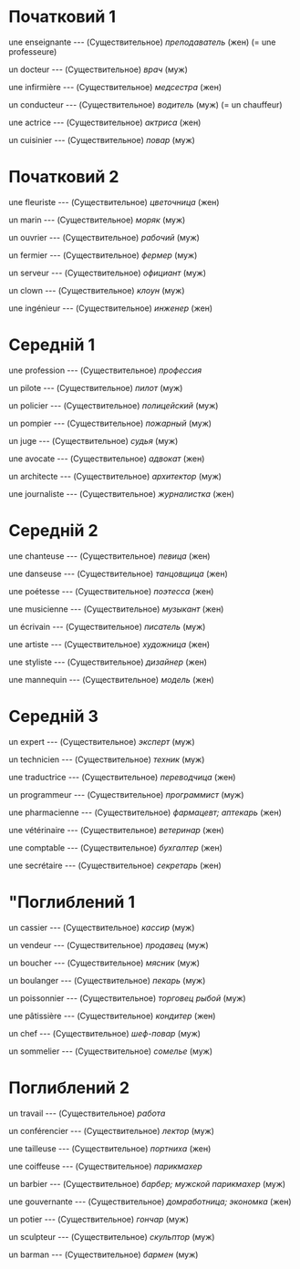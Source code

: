 # Початковий 1

une enseignante --- (Существительное)
*преподаватель* (жен)
(= une professeure)



un docteur --- (Существительное)
*врач* (муж)



une infirmière --- (Существительное)
*медсестра* (жен)



un conducteur --- (Существительное)
*водитель* (муж)
(= un chauffeur)



une actrice --- (Существительное)
*актриса* (жен)



un cuisinier --- (Существительное)
*повар* (муж)



# Початковий 2

une fleuriste --- (Существительное)
*цветочница* (жен)



un marin --- (Существительное)
*моряк* (муж)



un ouvrier --- (Существительное)
*рабочий* (муж)



un fermier --- (Существительное)
*фермер* (муж)



un serveur --- (Существительное)
*официант* (муж)



un clown ---  (Существительное)
*клоун* (муж)



une ingénieur --- (Существительное)
*инженер* (жен)



# Середній 1

une profession --- (Существительное)
*профессия*



un pilote --- (Существительное)
*пилот* (муж)



un policier --- (Существительное)
*полицейский* (муж)



un pompier --- (Существительное)
*пожарный* (муж)



un juge --- (Существительное)
*судья* (муж)



une avocate --- (Существительное)
*адвокат* (жен)



un architecte --- (Существительное)
*архитектор* (муж)



une journaliste --- (Существительное)
*журналистка* (жен)



# Середній 2

une chanteuse --- (Существительное)
*певица* (жен)



une danseuse --- (Существительное)
*танцовщица* (жен)



une poétesse --- (Существительное)
*поэтесса* (жен)



une musicienne --- (Существительное)
*музыкант* (жен)



un écrivain --- (Существительное)
*писатель* (муж)



une artiste --- (Существительное)
*художница* (жен)



une styliste --- (Существительное)
*дизайнер* (жен)



une mannequin --- (Существительное)
*модель* (жен)



# Середній 3

un expert --- (Существительное)
*эксперт* (муж)



un technicien --- (Существительное)
*техник* (муж)



une traductrice --- (Существительное)
*переводчица* (жен)



un programmeur --- (Существительное)
*программист* (муж)



une pharmacienne --- (Существительное)
*фармацевт; аптекарь* (жен)



une vétérinaire --- (Существительное)
*ветеринар* (жен)



une comptable --- (Существительное)
*бухгалтер* (жен)



une secrétaire --- (Существительное)
*секретарь* (жен)



# "Поглиблений 1

un cassier --- (Существительное)
*кассир* (муж)



un vendeur --- (Существительное)
*продавец* (муж)



un boucher --- (Существительное)
*мясник* (муж)



un boulanger --- (Существительное)
*пекарь* (муж)



un poissonnier --- (Существительное)
*торговец рыбой* (муж)



une pâtissière --- (Существительное)
*кондитер* (жен)



un chef --- (Существительное)
*шеф-повар* (муж)



un sommelier --- (Существительное)
*сомелье* (муж)



# Поглиблений 2

un travail --- (Существительное)
*работа*



un conférencier --- (Существительное)
*лектор* (муж)



une tailleuse --- (Существительное)
*портниха* (жен)



une coiffeuse --- (Существительное)
*парикмахер*



un barbier --- (Существительное)
*барбер; мужской парикмахер* (муж)



une gouvernante --- (Существительное)
*домработница; экономка* (жен)



un potier --- (Существительное)
*гончар* (муж)



un sculpteur --- (Существительное)
*скульптор* (муж)



un barman --- (Существительное)
*бармен* (муж)
